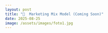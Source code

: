 ```yaml
---
layout: post
title: "📁  Marketing Mix Model (Coming Soon)"
date: 2025-08-25
image: /assets/images/foto1.jpg
---
```


